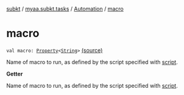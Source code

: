 [subkt](../../index.md) / [myaa.subkt.tasks](../index.md) / [Automation](index.md) / [macro](./macro.md)

# macro

`val macro: `[`Property`](https://docs.gradle.org/current/javadoc/org/gradle/api/provider/Property.html)`<`[`String`](https://kotlinlang.org/api/latest/jvm/stdlib/kotlin/-string/index.html)`>` [(source)](https://github.com/Myaamori/SubKt/blob/0.1.19/src/main/kotlin/myaa/subkt/tasks/asstasks.kt#L732)

Name of macro to run, as defined by the script specified with [script](script.md).

**Getter**

Name of macro to run, as defined by the script specified with [script](script.md).

